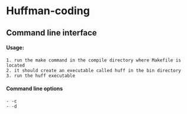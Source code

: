 # Huffman-coding

## Command line interface
#### Usage: 

    1. run the make command in the compile directory where Makefile is located
    2. it should create an executable called huff in the bin directory
    3. run the huff executable
    
#### Command line options
    - -c
    - -d


